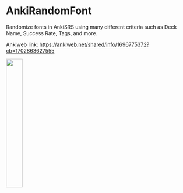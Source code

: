 # AnkiRandomFont
Randomize fonts in AnkiSRS using many different criteria such as Deck Name, Success Rate, Tags, and more.

Ankiweb link: https://ankiweb.net/shared/info/1696775372?cb=1702863627555

<img src="https://github.com/AustinHasten/AnkiRandomFont/assets/16011612/c3b74382-7f23-48da-9131-e0d47ce19387" width=30% height=30%>
